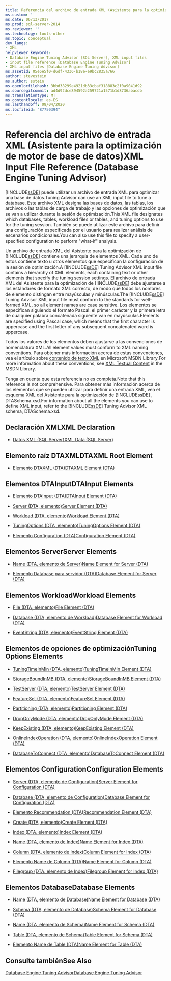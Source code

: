 ```yaml
---
title: Referencia del archivo de entrada XML (Asistente para la optimización de motor de base de datos) | Microsoft Docs
ms.custom: ''
ms.date: 06/13/2017
ms.prod: sql-server-2014
ms.reviewer: ''
ms.technology: tools-other
ms.topic: conceptual
dev_langs:
- XML
helpviewer_keywords:
- Database Engine Tuning Advisor [SQL Server], XML input files
- input file reference [Database Engine Tuning Advisor]
- XML input files [Database Engine Tuning Advisor]
ms.assetid: 05e5e5f0-d6df-4336-b18e-e9bc2835a766
author: stevestein
ms.author: sstein
ms.openlocfilehash: 3bbd38299e4921db33cbaf318883c2f0a9041d92
ms.sourcegitcommit: ad4d92dce894592a259721a1571b1d8736abacdb
ms.translationtype: MT
ms.contentlocale: es-ES
ms.lasthandoff: 08/04/2020
ms.locfileid: "87750394"
---
```

# <a name="xml-input-file-reference-database-engine-tuning-advisor"></a><span data-ttu-id="28f70-102">Referencia del archivo de entrada XML (Asistente para la optimización de motor de base de datos)</span><span class="sxs-lookup"><span data-stu-id="28f70-102">XML Input File Reference (Database Engine Tuning Advisor)</span></span>
  [!INCLUDE[ssDE](../../includes/ssde-md.md)] <span data-ttu-id="28f70-103">puede utilizar un archivo de entrada XML para optimizar una base de datos.</span><span class="sxs-lookup"><span data-stu-id="28f70-103">Tuning Advisor can use an XML input file to tune a database.</span></span> <span data-ttu-id="28f70-104">Este archivo XML designa las bases de datos, las tablas, los archivos o las tablas de carga de trabajo y las opciones de optimización que se van a utilizar durante la sesión de optimización.</span><span class="sxs-lookup"><span data-stu-id="28f70-104">This XML file designates which databases, tables, workload files or tables, and tuning options to use for the tuning session.</span></span> <span data-ttu-id="28f70-105">También se puede utilizar este archivo para definir una configuración especificada por el usuario para realizar análisis de escenarios condicionales.</span><span class="sxs-lookup"><span data-stu-id="28f70-105">You can also use this file to specify a user-specified configuration to perform "what-if" analysis.</span></span>  
  
 <span data-ttu-id="28f70-106">Un archivo de entrada XML del Asistente para la optimización de [!INCLUDE[ssDE](../../includes/ssde-md.md)] contiene una jerarquía de elementos XML. Cada uno de estos contiene texto u otros elementos que especifican la configuración de la sesión de optimización.</span><span class="sxs-lookup"><span data-stu-id="28f70-106">A [!INCLUDE[ssDE](../../includes/ssde-md.md)] Tuning Advisor XML input file contains a hierarchy of XML elements, each containing text or other elements that specify the tuning session settings.</span></span> <span data-ttu-id="28f70-107">El archivo de entrada XML del Asistente para la optimización de [!INCLUDE[ssDE](../../includes/ssde-md.md)] debe ajustarse a los estándares de formato XML correcto, de modo que todos los nombres de elemento distingan entre mayúsculas y minúsculas.</span><span class="sxs-lookup"><span data-stu-id="28f70-107">The [!INCLUDE[ssDE](../../includes/ssde-md.md)] Tuning Advisor XML input file must conform to the standards for well-formed XML, so all element names are case sensitive.</span></span> <span data-ttu-id="28f70-108">Los elementos se especifican siguiendo el formato Pascal: el primer carácter y la primera letra de cualquier palabra concatenada siguiente van en mayúsculas.</span><span class="sxs-lookup"><span data-stu-id="28f70-108">Elements are specified using Pascal case, which means that the first character is uppercase and the first letter of any subsequent concatenated word is uppercase.</span></span>  
  
 <span data-ttu-id="28f70-109">Todos los valores de los elementos deben ajustarse a las convenciones de nomenclatura XML.</span><span class="sxs-lookup"><span data-stu-id="28f70-109">All element values must conform to XML naming conventions.</span></span> <span data-ttu-id="28f70-110">Para obtener más información acerca de estas convenciones, vea el artículo sobre [contenido de texto XML](https://go.microsoft.com/fwlink/?LinkId=7614) en Microsoft MSDN Library.</span><span class="sxs-lookup"><span data-stu-id="28f70-110">For more information about these conventions, see [XML Textual Content](https://go.microsoft.com/fwlink/?LinkId=7614) in the MSDN Library.</span></span>  
  
 <span data-ttu-id="28f70-111">Tenga en cuenta que esta referencia no es completa.</span><span class="sxs-lookup"><span data-stu-id="28f70-111">Note that this reference is not comprehensive.</span></span> <span data-ttu-id="28f70-112">Para obtener más información acerca de los elementos que se pueden utilizar para definir una entrada XML, vea el esquema XML del Asistente para la optimización de [!INCLUDE[ssDE](../../includes/ssde-md.md)] , DTASchema.xsd.</span><span class="sxs-lookup"><span data-stu-id="28f70-112">For information about all the elements you can use to define XML input, refer to the [!INCLUDE[ssDE](../../includes/ssde-md.md)] Tuning Advisor XML schema, DTASchema.xsd.</span></span>  
  
## <a name="xml-declaration"></a><span data-ttu-id="28f70-113">Declaración XML</span><span class="sxs-lookup"><span data-stu-id="28f70-113">XML Declaration</span></span>  
  
-   [<span data-ttu-id="28f70-114">Datos XML &#40;SQL Server&#41;</span><span class="sxs-lookup"><span data-stu-id="28f70-114">XML Data &#40;SQL Server&#41;</span></span>](../../relational-databases/xml/xml-data-sql-server.md)  
  
## <a name="dtaxml-root-element"></a><span data-ttu-id="28f70-115">Elemento raíz DTAXML</span><span class="sxs-lookup"><span data-stu-id="28f70-115">DTAXML Root Element</span></span>  
  
-   [<span data-ttu-id="28f70-116">Elemento DTAXML &#40;DTA&#41;</span><span class="sxs-lookup"><span data-stu-id="28f70-116">DTAXML Element &#40;DTA&#41;</span></span>](dtaxml-element-dta.md)  
  
## <a name="dtainput-elements"></a><span data-ttu-id="28f70-117">Elementos DTAInput</span><span class="sxs-lookup"><span data-stu-id="28f70-117">DTAInput Elements</span></span>  
  
-   [<span data-ttu-id="28f70-118">Elemento DTAInput &#40;DTA&#41;</span><span class="sxs-lookup"><span data-stu-id="28f70-118">DTAInput Element &#40;DTA&#41;</span></span>](dtainput-element-dta.md)  
  
-   [<span data-ttu-id="28f70-119">Server &#40;DTA, elemento&#41;</span><span class="sxs-lookup"><span data-stu-id="28f70-119">Server Element &#40;DTA&#41;</span></span>](server-element-dta.md)  
  
-   [<span data-ttu-id="28f70-120">Workload &#40;DTA, elemento&#41;</span><span class="sxs-lookup"><span data-stu-id="28f70-120">Workload Element &#40;DTA&#41;</span></span>](workload-element-dta.md)  
  
-   [<span data-ttu-id="28f70-121">TuningOptions &#40;DTA, elemento&#41;</span><span class="sxs-lookup"><span data-stu-id="28f70-121">TuningOptions Element &#40;DTA&#41;</span></span>](tuningoptions-element-dta.md)  
  
-   [<span data-ttu-id="28f70-122">Elemento Configuration &#40;DTA&#41;</span><span class="sxs-lookup"><span data-stu-id="28f70-122">Configuration Element &#40;DTA&#41;</span></span>](configuration-element-dta.md)  
  
## <a name="server-elements"></a><span data-ttu-id="28f70-123">Elementos Server</span><span class="sxs-lookup"><span data-stu-id="28f70-123">Server Elements</span></span>  
  
-   [<span data-ttu-id="28f70-124">Name &#40;DTA, elemento de Server&#41;</span><span class="sxs-lookup"><span data-stu-id="28f70-124">Name Element for Server &#40;DTA&#41;</span></span>](name-element-for-server-dta.md)  
  
-   [<span data-ttu-id="28f70-125">Elemento Database para servidor &#40;DTA&#41;</span><span class="sxs-lookup"><span data-stu-id="28f70-125">Database Element for Server &#40;DTA&#41;</span></span>](database-element-for-server-dta.md)  
  
## <a name="workload-elements"></a><span data-ttu-id="28f70-126">Elementos Workload</span><span class="sxs-lookup"><span data-stu-id="28f70-126">Workload Elements</span></span>  
  
-   [<span data-ttu-id="28f70-127">File &#40;DTA, elemento&#41;</span><span class="sxs-lookup"><span data-stu-id="28f70-127">File Element &#40;DTA&#41;</span></span>](file-element-dta.md)  
  
-   [<span data-ttu-id="28f70-128">Database &#40;DTA, elemento de Workload&#41;</span><span class="sxs-lookup"><span data-stu-id="28f70-128">Database Element for Workload &#40;DTA&#41;</span></span>](database-element-for-workload-dta.md)  
  
-   [<span data-ttu-id="28f70-129">EventString &#40;DTA, elemento&#41;</span><span class="sxs-lookup"><span data-stu-id="28f70-129">EventString Element &#40;DTA&#41;</span></span>](eventstring-element-dta.md)  
  
## <a name="tuning-options-elements"></a><span data-ttu-id="28f70-130">Elementos de opciones de optimización</span><span class="sxs-lookup"><span data-stu-id="28f70-130">Tuning Options Elements</span></span>  
  
-   [<span data-ttu-id="28f70-131">TuningTimeInMin &#40;DTA, elemento&#41;</span><span class="sxs-lookup"><span data-stu-id="28f70-131">TuningTimeInMin Element &#40;DTA&#41;</span></span>](tuningtimeinmin-element-dta.md)  
  
-   [<span data-ttu-id="28f70-132">StorageBoundInMB &#40;DTA, elemento&#41;</span><span class="sxs-lookup"><span data-stu-id="28f70-132">StorageBoundInMB Element &#40;DTA&#41;</span></span>](storageboundinmb-element-dta.md)  
  
-   [<span data-ttu-id="28f70-133">TestServer &#40;DTA, elemento&#41;</span><span class="sxs-lookup"><span data-stu-id="28f70-133">TestServer Element &#40;DTA&#41;</span></span>](testserver-element-dta.md)  
  
-   [<span data-ttu-id="28f70-134">FeatureSet &#40;DTA, elemento&#41;</span><span class="sxs-lookup"><span data-stu-id="28f70-134">FeatureSet Element &#40;DTA&#41;</span></span>](featureset-element-dta.md)  
  
-   [<span data-ttu-id="28f70-135">Partitioning &#40;DTA, elemento&#41;</span><span class="sxs-lookup"><span data-stu-id="28f70-135">Partitioning Element &#40;DTA&#41;</span></span>](partitioning-element-dta.md)  
  
-   [<span data-ttu-id="28f70-136">DropOnlyMode &#40;DTA, elemento&#41;</span><span class="sxs-lookup"><span data-stu-id="28f70-136">DropOnlyMode Element &#40;DTA&#41;</span></span>](droponlymode-element-dta.md)  
  
-   [<span data-ttu-id="28f70-137">KeepExisting &#40;DTA, elemento&#41;</span><span class="sxs-lookup"><span data-stu-id="28f70-137">KeepExisting Element &#40;DTA&#41;</span></span>](keepexisting-element-dta.md)  
  
-   [<span data-ttu-id="28f70-138">OnlineIndexOperation &#40;DTA, elemento&#41;</span><span class="sxs-lookup"><span data-stu-id="28f70-138">OnlineIndexOperation Element &#40;DTA&#41;</span></span>](onlineindexoperation-element-dta.md)  
  
-   [<span data-ttu-id="28f70-139">DatabaseToConnect &#40;DTA, elemento&#41;</span><span class="sxs-lookup"><span data-stu-id="28f70-139">DatabaseToConnect Element &#40;DTA&#41;</span></span>](databasetoconnect-element-dta.md)  
  
## <a name="configuration-elements"></a><span data-ttu-id="28f70-140">Elementos Configuration</span><span class="sxs-lookup"><span data-stu-id="28f70-140">Configuration Elements</span></span>  
  
-   [<span data-ttu-id="28f70-141">Server &#40;DTA, elemento de Configuration&#41;</span><span class="sxs-lookup"><span data-stu-id="28f70-141">Server Element for Configuration &#40;DTA&#41;</span></span>](server-element-for-configuration-dta.md)  
  
-   [<span data-ttu-id="28f70-142">Database &#40;DTA, elemento de Configuration&#41;</span><span class="sxs-lookup"><span data-stu-id="28f70-142">Database Element for Configuration &#40;DTA&#41;</span></span>](database-element-for-configuration-dta.md)  
  
-   [<span data-ttu-id="28f70-143">Elemento Recommendation &#40;DTA&#41;</span><span class="sxs-lookup"><span data-stu-id="28f70-143">Recommendation Element &#40;DTA&#41;</span></span>](recommendation-element-dta.md)  
  
-   [<span data-ttu-id="28f70-144">Create &#40;DTA, elemento&#41;</span><span class="sxs-lookup"><span data-stu-id="28f70-144">Create Element &#40;DTA&#41;</span></span>](create-element-dta.md)  
  
-   [<span data-ttu-id="28f70-145">Index &#40;DTA, elemento&#41;</span><span class="sxs-lookup"><span data-stu-id="28f70-145">Index Element &#40;DTA&#41;</span></span>](index-element-dta.md)  
  
-   [<span data-ttu-id="28f70-146">Name &#40;DTA, elemento de Index&#41;</span><span class="sxs-lookup"><span data-stu-id="28f70-146">Name Element for Index &#40;DTA&#41;</span></span>](name-element-for-index-dta.md)  
  
-   [<span data-ttu-id="28f70-147">Column &#40;DTA, elemento de Index&#41;</span><span class="sxs-lookup"><span data-stu-id="28f70-147">Column Element for Index &#40;DTA&#41;</span></span>](column-element-for-index-dta.md)  
  
-   [<span data-ttu-id="28f70-148">Elemento Name de Column &#40;DTA&#41;</span><span class="sxs-lookup"><span data-stu-id="28f70-148">Name Element for Column &#40;DTA&#41;</span></span>](name-element-for-column-dta.md)  
  
-   [<span data-ttu-id="28f70-149">Filegroup &#40;DTA. elemento de Index&#41;</span><span class="sxs-lookup"><span data-stu-id="28f70-149">Filegroup Element for Index &#40;DTA&#41;</span></span>](filegroup-element-for-index-dta.md)  
  
## <a name="database-elements"></a><span data-ttu-id="28f70-150">Elementos Database</span><span class="sxs-lookup"><span data-stu-id="28f70-150">Database Elements</span></span>  
  
-   [<span data-ttu-id="28f70-151">Name &#40;DTA, elemento de Database&#41;</span><span class="sxs-lookup"><span data-stu-id="28f70-151">Name Element for Database &#40;DTA&#41;</span></span>](name-element-for-database-dta.md)  
  
-   [<span data-ttu-id="28f70-152">Schema &#40;DTA, elemento de Database&#41;</span><span class="sxs-lookup"><span data-stu-id="28f70-152">Schema Element for Database &#40;DTA&#41;</span></span>](schema-element-for-database-dta.md)  
  
-   [<span data-ttu-id="28f70-153">Name &#40;DTA, elemento de Schema&#41;</span><span class="sxs-lookup"><span data-stu-id="28f70-153">Name Element for Schema &#40;DTA&#41;</span></span>](name-element-for-schema-dta.md)  
  
-   [<span data-ttu-id="28f70-154">Table &#40;DTA, elemento de Schema&#41;</span><span class="sxs-lookup"><span data-stu-id="28f70-154">Table Element for Schema &#40;DTA&#41;</span></span>](table-element-for-schema-dta.md)  
  
-   [<span data-ttu-id="28f70-155">Elemento Name de Table &#40;DTA&#41;</span><span class="sxs-lookup"><span data-stu-id="28f70-155">Name Element for Table &#40;DTA&#41;</span></span>](name-element-for-table-dta.md)  
  
## <a name="see-also"></a><span data-ttu-id="28f70-156">Consulte también</span><span class="sxs-lookup"><span data-stu-id="28f70-156">See Also</span></span>  
 [<span data-ttu-id="28f70-157">Database Engine Tuning Advisor</span><span class="sxs-lookup"><span data-stu-id="28f70-157">Database Engine Tuning Advisor</span></span>](../../relational-databases/performance/database-engine-tuning-advisor.md)  
  
  
